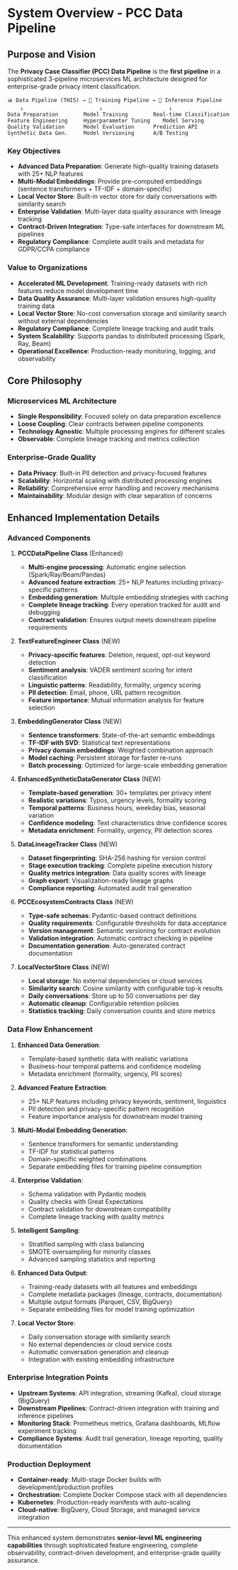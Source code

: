 # System Overview - PCC Data Pipeline

## Purpose and Vision

The **Privacy Case Classifier (PCC) Data Pipeline** is the **first pipeline** in a sophisticated 3-pipeline microservices ML architecture designed for enterprise-grade privacy intent classification.

```
📊 Data Pipeline (THIS) → 🤖 Training Pipeline → 🚀 Inference Pipeline
    ↓                        ↓                     ↓
Data Preparation        Model Training        Real-time Classification
Feature Engineering     Hyperparameter Tuning    Model Serving
Quality Validation      Model Evaluation      Prediction API
Synthetic Data Gen.     Model Versioning      A/B Testing
```

### **Key Objectives**
- **Advanced Data Preparation**: Generate high-quality training datasets with 25+ NLP features
- **Multi-Modal Embeddings**: Provide pre-computed embeddings (sentence transformers + TF-IDF + domain-specific)
- **Local Vector Store**: Built-in vector store for daily conversations with similarity search
- **Enterprise Validation**: Multi-layer data quality assurance with lineage tracking
- **Contract-Driven Integration**: Type-safe interfaces for downstream ML pipelines
- **Regulatory Compliance**: Complete audit trails and metadata for GDPR/CCPA compliance

### **Value to Organizations**
- **Accelerated ML Development**: Training-ready datasets with rich features reduce model development time
- **Data Quality Assurance**: Multi-layer validation ensures high-quality training data
- **Local Vector Store**: No-cost conversation storage and similarity search without external dependencies
- **Regulatory Compliance**: Complete lineage tracking and audit trails
- **System Scalability**: Supports pandas to distributed processing (Spark, Ray, Beam)
- **Operational Excellence**: Production-ready monitoring, logging, and observability

## Core Philosophy

### **Microservices ML Architecture**
- **Single Responsibility**: Focused solely on data preparation excellence
- **Loose Coupling**: Clear contracts between pipeline components
- **Technology Agnostic**: Multiple processing engines for different scales
- **Observable**: Complete lineage tracking and metrics collection

### **Enterprise-Grade Quality**
- **Data Privacy**: Built-in PII detection and privacy-focused features
- **Scalability**: Horizontal scaling with distributed processing engines
- **Reliability**: Comprehensive error handling and recovery mechanisms
- **Maintainability**: Modular design with clear separation of concerns

## Enhanced Implementation Details

### **Advanced Components**

1. **PCCDataPipeline Class** (Enhanced)
   - **Multi-engine processing**: Automatic engine selection (Spark/Ray/Beam/Pandas)
   - **Advanced feature extraction**: 25+ NLP features including privacy-specific patterns
   - **Embedding generation**: Multiple embedding strategies with caching
   - **Complete lineage tracking**: Every operation tracked for audit and debugging
   - **Contract validation**: Ensures output meets downstream pipeline requirements

2. **TextFeatureEngineer Class** (NEW)
   - **Privacy-specific features**: Deletion, request, opt-out keyword detection
   - **Sentiment analysis**: VADER sentiment scoring for intent classification
   - **Linguistic patterns**: Readability, formality, urgency scoring
   - **PII detection**: Email, phone, URL pattern recognition
   - **Feature importance**: Mutual information analysis for feature selection

3. **EmbeddingGenerator Class** (NEW)
   - **Sentence transformers**: State-of-the-art semantic embeddings
   - **TF-IDF with SVD**: Statistical text representations
   - **Privacy domain embeddings**: Weighted combination approach
   - **Model caching**: Persistent storage for faster re-runs
   - **Batch processing**: Optimized for large-scale embedding generation

4. **EnhancedSyntheticDataGenerator Class** (NEW)
   - **Template-based generation**: 30+ templates per privacy intent
   - **Realistic variations**: Typos, urgency levels, formality scoring
   - **Temporal patterns**: Business hours, weekday bias, seasonal variation
   - **Confidence modeling**: Text characteristics drive confidence scores
   - **Metadata enrichment**: Formality, urgency, PII detection scores

5. **DataLineageTracker Class** (NEW)
   - **Dataset fingerprinting**: SHA-256 hashing for version control
   - **Stage execution tracking**: Complete pipeline execution history
   - **Quality metrics integration**: Data quality scores with lineage
   - **Graph export**: Visualization-ready lineage graphs
   - **Compliance reporting**: Automated audit trail generation

6. **PCCEcosystemContracts Class** (NEW)
   - **Type-safe schemas**: Pydantic-based contract definitions
   - **Quality requirements**: Configurable thresholds for data acceptance
   - **Version management**: Semantic versioning for contract evolution
   - **Validation integration**: Automatic contract checking in pipeline
   - **Documentation generation**: Auto-generated contract documentation

7. **LocalVectorStore Class** (NEW)
   - **Local storage**: No external dependencies or cloud services
   - **Similarity search**: Cosine similarity with configurable top-k results
   - **Daily conversations**: Store up to 50 conversations per day
   - **Automatic cleanup**: Configurable retention policies
   - **Statistics tracking**: Daily conversation counts and store metrics

### **Data Flow Enhancement**

1. **Enhanced Data Generation**:
   - Template-based synthetic data with realistic variations
   - Business-hour temporal patterns and confidence modeling
   - Metadata enrichment (formality, urgency, PII scores)

2. **Advanced Feature Extraction**:
   - 25+ NLP features including privacy keywords, sentiment, linguistics
   - PII detection and privacy-specific pattern recognition
   - Feature importance analysis for downstream model training

3. **Multi-Modal Embedding Generation**:
   - Sentence transformers for semantic understanding
   - TF-IDF for statistical patterns
   - Domain-specific weighted combinations
   - Separate embedding files for training pipeline consumption

4. **Enterprise Validation**:
   - Schema validation with Pydantic models
   - Quality checks with Great Expectations
   - Contract validation for downstream compatibility
   - Complete lineage tracking with quality metrics

5. **Intelligent Sampling**:
   - Stratified sampling with class balancing
   - SMOTE oversampling for minority classes
   - Advanced sampling statistics and reporting

6. **Enhanced Data Output**:
   - Training-ready datasets with all features and embeddings
   - Complete metadata packages (lineage, contracts, documentation)
   - Multiple output formats (Parquet, CSV, BigQuery)
   - Separate embedding files for model training optimization

7. **Local Vector Store**:
   - Daily conversation storage with similarity search
   - No external dependencies or cloud service costs
   - Automatic conversation generation and cleanup
   - Integration with existing embedding infrastructure

### **Enterprise Integration Points**

- **Upstream Systems**: API integration, streaming (Kafka), cloud storage (BigQuery)
- **Downstream Pipelines**: Contract-driven integration with training and inference pipelines
- **Monitoring Stack**: Prometheus metrics, Grafana dashboards, MLflow experiment tracking
- **Compliance Systems**: Audit trail generation, lineage reporting, quality documentation

### **Production Deployment**

- **Container-ready**: Multi-stage Docker builds with development/production profiles
- **Orchestration**: Complete Docker Compose stack with all dependencies
- **Kubernetes**: Production-ready manifests with auto-scaling
- **Cloud-native**: BigQuery, Cloud Storage, and managed service integration

---

This enhanced system demonstrates **senior-level ML engineering capabilities** through sophisticated feature engineering, complete observability, contract-driven development, and enterprise-grade quality assurance.

 